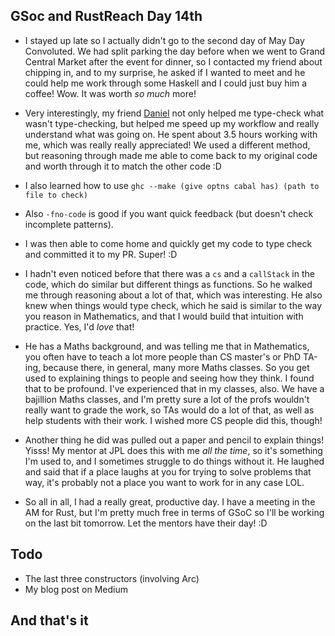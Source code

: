 ## GSoc and RustReach Day 14th

- I stayed up late so I actually didn't go to the second day of May Day Convoluted.
  We had split parking the day before when we went to Grand Central Market after the event for dinner, so
  I contacted my friend about chipping in, and to my surprise, he asked if I wanted to meet and he could
  help me work through some Haskell and I could just buy him a coffee! Wow. It was worth *so much* more!
  
 - Very interestingly, my friend [Daniel](https://github.com/friedbrice) not only helped me type-check
   what wasn't type-checking, but helped me speed up my workflow and really understand what was going on.
   He spent about 3.5 hours working with me, which was really really appreciated!
   We used a different method, but reasoning through made me able to come back to my original code and 
   worth through it to match the other code :D
 - I also learned how to use ```ghc --make (give optns cabal has) (path to file to check)```
 - Also ```-fno-code``` is good if you want quick feedback (but doesn't check incomplete patterns).
   
 - I was then able to come home and quickly get my code to type check and committed it to my PR. Super! :D
 
 - I hadn't even noticed before that there was a ```cs``` and a ```callStack``` in the code, which do similar but different things
   as functions. So he walked me through reasoning about a lot of that, which was interesting. He also knew when things would type
   check, which he said is similar to the way you reason in Mathematics, and that I would build that intuition with practice.
   Yes, I'd *love* that!
   
 - He has a Maths background, and was telling me that in Mathematics, you often have to teach a lot more people
   than CS master's or PhD TA-ing, because there, in general, many more Maths classes. So you get used to explaining
   things to people and seeing how they think. I found that to be profound. I've experienced that in my classes, also.
   We have a bajillion Maths classes, and I'm pretty sure a lot of the profs wouldn't really want to grade the work, 
   so TAs would do a lot of that, as well as help students with their work. I wished more CS people did this, though!
   
 - Another thing he did was pulled out a paper and pencil to explain things! Yisss! My mentor at JPL does this with me
   *all the time*, so it's something I'm used to, and I sometimes struggle to do things without it. He laughed and said
   that if a place laughs at you for trying to solve problems that way, it's probably not a place you want to work for
   in any case LOL. 
   
 - So all in all, I had a really great, productive day. I have a meeting in the AM for Rust, but I'm pretty much free
   in terms of GSoC so I'll be working on the last bit tomorrow. Let the mentors have their day! :D 
   
 ## Todo
 - The last three constructors (involving Arc)
 - My blog post on Medium
 
 ## And that's it
